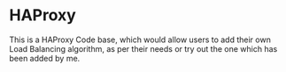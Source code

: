 # HAProxy
This is a HAProxy Code base, which would allow users to add their own Load Balancing algorithm, as per their needs or try out the one which has been added by me.

